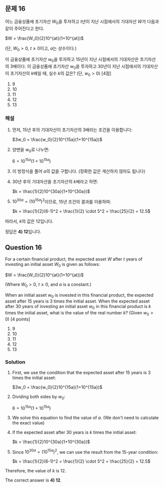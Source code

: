 
## 문제 16

어느 금융상품에 초기자산 $W_0$을 투자하고 $t$년이 지난 시점에서의 기대자산 $W$가 다음과 같이 주어진다고 한다.

$W = \frac{W_0}{2}10^{at}(1+10^{at})$

(단, $W_0 > 0$, $t \geq 0$이고, $a$는 상수이다.)

이 금융상품에 초기자산 $w_0$을 투자하고 15년이 지난 시점에서의 기대자산은 초기자산의 3배이다. 이 금융상품에 초기자산 $w_0$을 투자하고 30년이 지난 시점에서의 기대자산이 초기자산의 $k$배일 때, 실수 $k$의 값은? (단, $w_0 > 0$) [4점]

1) 9
2) 10
3) 11
4) 12
5) 13

### 해설

1) 먼저, 15년 후의 기대자산이 초기자산의 3배라는 조건을 이용합니다:

   $3w_0 = \frac{w_0}{2}10^{15a}(1+10^{15a})$

2) 양변을 $w_0$로 나누면:

   $6 = 10^{15a}(1+10^{15a})$

3) 이 방정식을 풀어 $a$의 값을 구합니다. (정확한 값은 계산하지 않아도 됩니다)

4) 30년 후의 기대자산을 초기자산의 $k$배라고 하면:

   $k = \frac{1}{2}10^{30a}(1+10^{30a})$

5) $10^{30a} = (10^{15a})^2$이므로, 15년 조건의 결과를 이용하여:

   $k = \frac{1}{2}(6-1)^2 = \frac{1}{2} \cdot 5^2 = \frac{25}{2} = 12.5$

따라서, $k$의 값은 12입니다.

정답은 **4) 12**입니다.

## Question 16

For a certain financial product, the expected asset $W$ after $t$ years of investing an initial asset $W_0$ is given as follows:

$W = \frac{W_0}{2}10^{at}(1+10^{at})$

(Where $W_0 > 0$, $t \geq 0$, and $a$ is a constant.)

When an initial asset $w_0$ is invested in this financial product, the expected asset after 15 years is 3 times the initial asset. When the expected asset after 30 years of investing an initial asset $w_0$ in this financial product is $k$ times the initial asset, what is the value of the real number $k$? (Given $w_0 > 0$) [4 points]

1) 9
2) 10
3) 11
4) 12
5) 13

### Solution

1) First, we use the condition that the expected asset after 15 years is 3 times the initial asset:

   $3w_0 = \frac{w_0}{2}10^{15a}(1+10^{15a})$

2) Dividing both sides by $w_0$:

   $6 = 10^{15a}(1+10^{15a})$

3) We solve this equation to find the value of $a$. (We don't need to calculate the exact value)

4) If the expected asset after 30 years is $k$ times the initial asset:

   $k = \frac{1}{2}10^{30a}(1+10^{30a})$

5) Since $10^{30a} = (10^{15a})^2$, we can use the result from the 15-year condition:

   $k = \frac{1}{2}(6-1)^2 = \frac{1}{2} \cdot 5^2 = \frac{25}{2} = 12.5$

Therefore, the value of $k$ is 12.

The correct answer is **4) 12**.